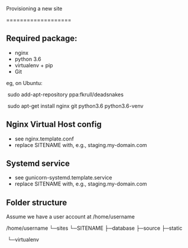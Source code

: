 Provisioning a new site

===================

## Required package:

* nginx
* python 3.6
* virtualenv + pip
* Git



eg, on Ubuntu:

​		sudo add-apt-repository ppa:fkrull/deadsnakes

​		sudo apt-get install nginx git python3.6 python3.6-venv



## Nginx Virtual Host config

* see nginx.template.conf
* replace SITENAME with, e.g., staging.my-domain.com



## Systemd service

* see gunicorn-systemd.template.service
* replace SITENAME with, e.g., staging.my-domain.com



## Folder structure

Assume we have a user account at /home/username



/home/username
	└─sites
			└─SITENAME
    					├─database
		     			├─source
		    			├─static

​						└─virtualenv

